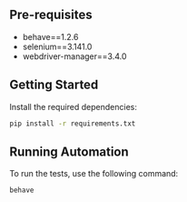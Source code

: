 ## Pre-requisites

- behave==1.2.6
- selenium==3.141.0
- webdriver-manager==3.4.0

## Getting Started

Install the required dependencies:

```bash
pip install -r requirements.txt
```

## Running Automation

To run the tests, use the following command:

```bash
behave
```